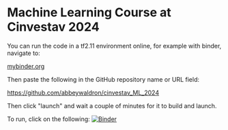 # Machine Learning Course at Cinvestav 2024


You can run the code in a tf2.11 environment online, for example with binder, navigate to:

<a href="https://mybinder.org" target="top">mybinder.org</a>


Then paste the following in the GitHub repository name or URL field:

https://github.com/abbeywaldron/cinvestav_ML_2024

Then click "launch" and wait a couple of minutes for it to build and launch.

To run, click on the following: [![Binder](https://mybinder.org/badge_logo.svg)](https://mybinder.org/v2/gh/abbeywaldron/cinvestav_ML_2024/HEAD)


